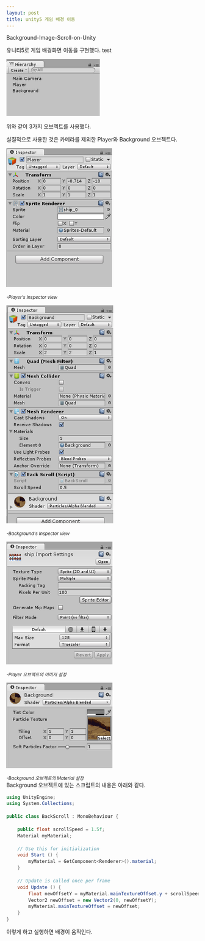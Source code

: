 ```yaml
---
layout: post
title: unity5 게임 배경 이동
---
```


Background-Image-Scroll-on-Unity

유니티5로 게임 배경화면 이동을 구현했다. test

![구성](/images/comp.PNG)

위와 같이 3가지 오브젝트를 사용했다.

실질적으로 사용한 것은 카메라를 제외한 Player와 Background 오브젝트다.

![player](/images/player.PNG)

<small>_-Player's Inspector view_</small>

![background](/images/background.PNG)

<small>_-Background's Inspector view_</small>

![playerimage](/images/ship.PNG)

<small>_-Player 오브젝트의 이미지 설정_</small>

![backgroundimage](/images/backmaterial.PNG)

<small>_-Background 오브젝트의 Material 설정_</small>      
Background 오브젝트에 있는 스크립트의 내용은 아래와 같다.

```c#
using UnityEngine;
using System.Collections;

public class BackScroll : MonoBehaviour {

    public float scrollSpeed = 1.5f;
    Material myMaterial;

	// Use this for initialization
	void Start () {
        myMaterial = GetComponent<Renderer>().material;
	}
	
	// Update is called once per frame
	void Update () {
        float newOffsetY = myMaterial.mainTextureOffset.y + scrollSpeed * Time.deltaTime;
        Vector2 newOffset = new Vector2(0, newOffsetY);
        myMaterial.mainTextureOffset = newOffset;
	}
}
```

이렇게 하고 실행하면 배경이 움직인다.
